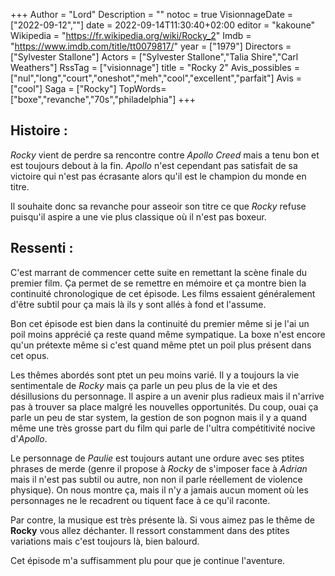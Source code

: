 +++
Author = "Lord"
Description = ""
notoc = true
VisionnageDate = ["2022-09-12",""]
date = 2022-09-14T11:30:40+02:00
editor = "kakoune"
Wikipedia = "https://fr.wikipedia.org/wiki/Rocky_2"
Imdb = "https://www.imdb.com/title/tt0079817/"
year = ["1979"]
Directors = ["Sylvester Stallone"]
Actors = ["Sylvester Stallone","Talia Shire","Carl Weathers"]
RssTag = ["visionnage"]
title = "Rocky 2"
Avis_possibles = ["nul","long","court","oneshot","meh","cool","excellent","parfait"]
Avis = ["cool"] 
Saga = ["Rocky"]
TopWords=["boxe","revanche","70s","philadelphia"]
+++
## Histoire :
*Rocky* vient de perdre sa rencontre contre *Apollo Creed* mais a tenu bon et est toujours debout à la fin.
*Apollo* n'est cependant pas satisfait de sa victoire qui n'est pas écrasante alors qu'il est le champion du monde en titre.

Il souhaite donc sa revanche pour asseoir son titre ce que *Rocky* refuse puisqu'il aspire a une vie plus classique où il n'est pas boxeur.

## Ressenti :
C'est marrant de commencer cette suite en remettant la scène finale du premier film.
Ça permet de se remettre en mémoire et ça montre bien la continuité chronologique de cet épisode.
Les films essaient généralement d'être subtil pour ça mais là ils y sont allés à fond et l'assume.

Bon cet épisode est bien dans la continuité du premier même si je l'ai un poil moins apprécié ça reste quand même sympatique.
La boxe n'est encore qu'un prétexte même si c'est quand même ptet un poil plus présent dans cet opus.

Les thêmes abordés sont ptet un peu moins varié.
Il y a toujours la vie sentimentale de *Rocky* mais ça parle un peu plus de la vie et des désillusions du personnage.
Il aspire a un avenir plus radieux mais il n'arrive pas à trouver sa place malgré les nouvelles opportunités.
Du coup, ouai ça parle un peu de star system, la gestion de son pognon mais il y a quand même une très grosse part du film qui parle de l'ultra compétitivité nocive d'*Apollo*.

Le personnage de *Paulie* est toujours autant une ordure avec ses ptites phrases de merde (genre il propose à *Rocky* de s'imposer face à *Adrian* mais il n'est pas subtil ou autre, non non il parle réellement de violence physique).
On nous montre ça, mais il n'y a jamais aucun moment où les personnages ne le recadrent ou tiquent face à ce qu'il raconte.

Par contre, la musique est très présente là.
Si vous aimez pas le thême de **Rocky** vous allez déchanter.
Il ressort constamment dans des ptites variations mais c'est toujours là, bien balourd.

Cet épisode m'a suffisamment plu pour que je continue l'aventure.
